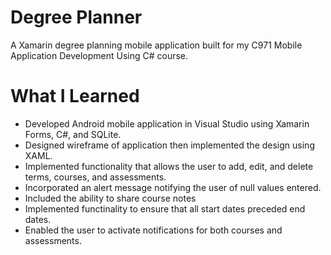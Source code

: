 # Degree Planner

A Xamarin degree planning mobile application built for my C971 Mobile Application Development Using C# course.

# What I Learned

* Developed Android mobile application in Visual Studio using Xamarin Forms, C#, and SQLite. 
* Designed wireframe of application then implemented the design using XAML.
* Implemented functionality that allows the user to add, edit, and delete terms, courses, and assessments.
* Incorporated an alert message notifying the user of null values entered.
* Included the ability to share course notes 
* Implemented functinality to ensure that all start dates preceded end dates.
* Enabled the user to activate notifications for both courses and assessments.
